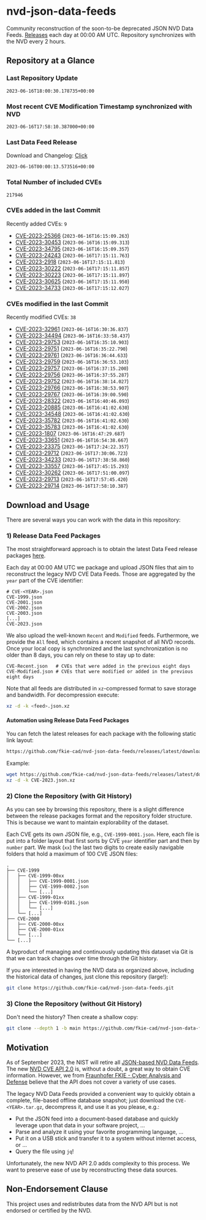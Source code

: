 # nvd-json-data-feeds

Community reconstruction of the soon-to-be deprecated JSON NVD Data Feeds. 
[Releases](https://github.com/fkie-cad/nvd-json-data-feeds/releases/latest) each day at 00:00 AM UTC.
Repository synchronizes with the NVD every 2 hours.

## Repository at a Glance

### Last Repository Update

```plain
2023-06-16T18:00:30.178735+00:00
```

### Most recent CVE Modification Timestamp synchronized with NVD

```plain
2023-06-16T17:58:10.387000+00:00
```

### Last Data Feed Release

Download and Changelog: [Click](https://github.com/fkie-cad/nvd-json-data-feeds/releases/latest)

```plain
2023-06-16T00:00:13.573516+00:00
```

### Total Number of included CVEs

```plain
217946
```

### CVEs added in the last Commit

Recently added CVEs: `9`

* [CVE-2023-25366](CVE-2023/CVE-2023-253xx/CVE-2023-25366.json) (`2023-06-16T16:15:09.263`)
* [CVE-2023-30453](CVE-2023/CVE-2023-304xx/CVE-2023-30453.json) (`2023-06-16T16:15:09.313`)
* [CVE-2023-34795](CVE-2023/CVE-2023-347xx/CVE-2023-34795.json) (`2023-06-16T16:15:09.357`)
* [CVE-2023-24243](CVE-2023/CVE-2023-242xx/CVE-2023-24243.json) (`2023-06-16T17:15:11.763`)
* [CVE-2023-2918](CVE-2023/CVE-2023-29xx/CVE-2023-2918.json) (`2023-06-16T17:15:11.813`)
* [CVE-2023-30222](CVE-2023/CVE-2023-302xx/CVE-2023-30222.json) (`2023-06-16T17:15:11.857`)
* [CVE-2023-30223](CVE-2023/CVE-2023-302xx/CVE-2023-30223.json) (`2023-06-16T17:15:11.897`)
* [CVE-2023-30625](CVE-2023/CVE-2023-306xx/CVE-2023-30625.json) (`2023-06-16T17:15:11.950`)
* [CVE-2023-34733](CVE-2023/CVE-2023-347xx/CVE-2023-34733.json) (`2023-06-16T17:15:12.027`)


### CVEs modified in the last Commit

Recently modified CVEs: `38`

* [CVE-2023-32961](CVE-2023/CVE-2023-329xx/CVE-2023-32961.json) (`2023-06-16T16:30:36.837`)
* [CVE-2023-34494](CVE-2023/CVE-2023-344xx/CVE-2023-34494.json) (`2023-06-16T16:33:58.437`)
* [CVE-2023-29753](CVE-2023/CVE-2023-297xx/CVE-2023-29753.json) (`2023-06-16T16:35:10.903`)
* [CVE-2023-29751](CVE-2023/CVE-2023-297xx/CVE-2023-29751.json) (`2023-06-16T16:35:22.790`)
* [CVE-2023-29761](CVE-2023/CVE-2023-297xx/CVE-2023-29761.json) (`2023-06-16T16:36:44.633`)
* [CVE-2023-29759](CVE-2023/CVE-2023-297xx/CVE-2023-29759.json) (`2023-06-16T16:36:53.103`)
* [CVE-2023-29757](CVE-2023/CVE-2023-297xx/CVE-2023-29757.json) (`2023-06-16T16:37:15.200`)
* [CVE-2023-29756](CVE-2023/CVE-2023-297xx/CVE-2023-29756.json) (`2023-06-16T16:37:55.287`)
* [CVE-2023-29752](CVE-2023/CVE-2023-297xx/CVE-2023-29752.json) (`2023-06-16T16:38:14.027`)
* [CVE-2023-29766](CVE-2023/CVE-2023-297xx/CVE-2023-29766.json) (`2023-06-16T16:38:53.907`)
* [CVE-2023-29767](CVE-2023/CVE-2023-297xx/CVE-2023-29767.json) (`2023-06-16T16:39:00.590`)
* [CVE-2023-28322](CVE-2023/CVE-2023-283xx/CVE-2023-28322.json) (`2023-06-16T16:40:46.093`)
* [CVE-2023-20885](CVE-2023/CVE-2023-208xx/CVE-2023-20885.json) (`2023-06-16T16:41:02.630`)
* [CVE-2023-34548](CVE-2023/CVE-2023-345xx/CVE-2023-34548.json) (`2023-06-16T16:41:02.630`)
* [CVE-2023-35782](CVE-2023/CVE-2023-357xx/CVE-2023-35782.json) (`2023-06-16T16:41:02.630`)
* [CVE-2023-35783](CVE-2023/CVE-2023-357xx/CVE-2023-35783.json) (`2023-06-16T16:41:02.630`)
* [CVE-2023-1807](CVE-2023/CVE-2023-18xx/CVE-2023-1807.json) (`2023-06-16T16:47:29.687`)
* [CVE-2023-33651](CVE-2023/CVE-2023-336xx/CVE-2023-33651.json) (`2023-06-16T16:54:38.667`)
* [CVE-2023-23375](CVE-2023/CVE-2023-233xx/CVE-2023-23375.json) (`2023-06-16T17:24:22.357`)
* [CVE-2023-29712](CVE-2023/CVE-2023-297xx/CVE-2023-29712.json) (`2023-06-16T17:30:06.723`)
* [CVE-2023-34233](CVE-2023/CVE-2023-342xx/CVE-2023-34233.json) (`2023-06-16T17:38:58.860`)
* [CVE-2023-33557](CVE-2023/CVE-2023-335xx/CVE-2023-33557.json) (`2023-06-16T17:45:15.293`)
* [CVE-2023-30262](CVE-2023/CVE-2023-302xx/CVE-2023-30262.json) (`2023-06-16T17:51:00.097`)
* [CVE-2023-29713](CVE-2023/CVE-2023-297xx/CVE-2023-29713.json) (`2023-06-16T17:57:45.420`)
* [CVE-2023-29714](CVE-2023/CVE-2023-297xx/CVE-2023-29714.json) (`2023-06-16T17:58:10.387`)


## Download and Usage

There are several ways you can work with the data in this repository:

### 1) Release Data Feed Packages

The most straightforward approach is to obtain the latest Data Feed release packages [here](https://github.com/fkie-cad/nvd-json-data-feeds/releases/latest).

Each day at 00:00 AM UTC we package and upload JSON files that aim to reconstruct the legacy NVD CVE Data Feeds.
Those are aggregated by the `year` part of the CVE identifier:

```
# CVE-<YEAR>.json
CVE-1999.json
CVE-2001.json
CVE-2002.json
CVE-2003.json
[...]
CVE-2023.json
```

We also upload the well-known `Recent` and `Modified` feeds.
Furthermore, we provide the `All` feed, which contains a recent snapshot of all NVD records.
Once your local copy is synchronized and the last synchronization is no older than 8 days, you can rely on these to stay up to date:

```plain
CVE-Recent.json   # CVEs that were added in the previous eight days
CVE-Modified.json # CVEs that were modified or added in the previous eight days
```

Note that all feeds are distributed in `xz`-compressed format to save storage and bandwidth.
For decompression execute:

```sh
xz -d -k <feed>.json.xz
```


#### Automation using Release Data Feed Packages

You can fetch the latest releases for each package with the following static link layout:

```sh
https://github.com/fkie-cad/nvd-json-data-feeds/releases/latest/download/CVE-<YEAR>.json.xz
```

Example:

```sh
wget https://github.com/fkie-cad/nvd-json-data-feeds/releases/latest/download/CVE-2023.json.xz
xz -d -k CVE-2023.json.xz
```

### 2) Clone the Repository (with Git History)

As you can see by browsing this repository, there is a slight difference between the release packages format and the repository folder structure.
This is because we want to maintain explorability of the dataset.

Each CVE gets its own JSON file, e.g., `CVE-1999-0001.json`.
Here, each file is put into a folder layout that first sorts by CVE `year` identifier part and then by `number` part.
We mask (`xx`) the last two digits to create easily navigable folders that hold a maximum of 100 CVE JSON files:

```plain
.
├── CVE-1999
│   ├── CVE-1999-00xx
│   │   ├── CVE-1999-0001.json
│   │   ├── CVE-1999-0002.json
│   │   └── [...]
│   ├── CVE-1999-01xx
│   │   ├── CVE-1999-0101.json
│   │   └── [...]
│   └── [...]
├── CVE-2000
│   ├── CVE-2000-00xx
│   ├── CVE-2000-01xx
│   └── [...]
└── [...]
```

A byproduct of managing and continuously updating this dataset via Git is that we can track changes over time through the Git history.

If you are interested in having the NVD data as organized above, including the historical data of changes, just clone this repository (large!):

```sh
git clone https://github.com/fkie-cad/nvd-json-data-feeds.git
```

### 3) Clone the Repository (without Git History)

Don't need the history? Then create a shallow copy:

```sh
git clone --depth 1 -b main https://github.com/fkie-cad/nvd-json-data-feeds.git
```

## Motivation

As of September 2023, the NIST will retire all [JSON-based NVD Data Feeds](https://nvd.nist.gov/vuln/data-feeds#divRetirementBanner-1).
The new [NVD CVE API 2.0](https://nvd.nist.gov/developers/vulnerabilities) is, without a doubt, a great way to obtain CVE information.
However, we from [Fraunhofer FKIE - Cyber Analysis and Defense](https://www.fkie.fraunhofer.de/en/departments/cad.html) believe that the API does not cover a variety of use cases.

The legacy NVD Data Feeds provided a convenient way to quickly obtain a complete, file-based offline database snapshot; just download the `CVE-<YEAR>.tar.gz`, decompress it, and use it as you please, e.g.:

* Put the JSON feed into a document-based database and quickly leverage upon that data in your software project, ...
* Parse and analyze it using your favorite programming language, ...
* Put it on a USB stick and transfer it to a system without internet access, or ...
* Query the file using `jq`!

Unfortunately, the new NVD API 2.0 adds complexity to this process.
We want to preserve ease of use by reconstructing these data sources.

## Non-Endorsement Clause

This project uses and redistributes data from the NVD API but is not endorsed or certified by the NVD.